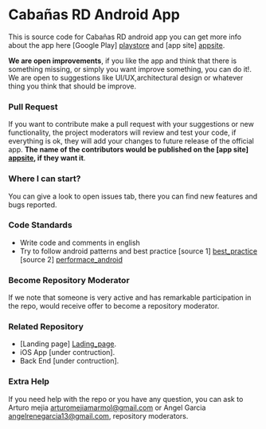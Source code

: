 
# Cabañas RD Android App


This is source code for Cabañas RD android app you can get more info about the
app here [Google Play] [playstore] and [app site] [appsite].

**We are open improvements**, if you like the app and  think that there is something  missing, or simply you want  improve something, you can do it!. We are open to suggestions like UI/UX,architectural design  or whatever thing you think that should be improve.

### Pull Request

If you want to contribute make a pull request with your suggestions or new functionality, 
the project moderators will review and test your code, if everything is ok, they will add your changes to future release of the official  app. **The name of the contributors would be published on the [app site] [appsite], if they want it**.

### Where I can start?
You can give a look to open issues tab, there you can find  new features and bugs reported.


### Code Standards
 - Write code and comments in english
 - Try to follow android patterns and best practice [source 1] [best_practice] [source 2] [performace_android]

### Become Repository Moderator
If we note that someone is very active and has remarkable participation in the repo, would receive offer to become a repository moderator. 
 
### Related Repository
- [Landing page] [Lading_page]. 
- iOS App [under contruction].
- Back End [under contruction].
 

### Extra Help

If you need help with the repo or you have any question, you can ask to Arturo mejia arturomejiamarmol@gmail.com or Angel Garcia angelrenegarcia13@gmail.com, repository moderators.

[Lading_page]: <https://github.com/cabanasrd/cabanasrd.github.io>
[performace_android]: <https://www.youtube.com/playlist?list=PLWz5rJ2EKKc9CBxr3BVjPTPoDPLdPIFCE>
[best_practice]: <https://www.youtube.com/playlist?list=PLWz5rJ2EKKc-lJo_RGGXL2Psr8vVCTWjM>
[playstore]: <https://play.google.com/store/apps/details?id=com.cabanasrd>
[appsite]: <http://cabanasrd.com.do/>
